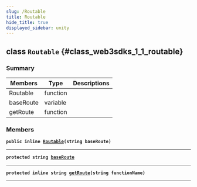 ```yaml
---
slug: /Routable
title: Routable
hide_title: true
displayed_sidebar: unity
---
```


## class `Routable` {#class_web3sdks_1_1_routable}

### Summary

| Members   | Type     | Descriptions |
| --------- | -------- | ------------ |
| Routable  | function |              |
| baseRoute | variable |              |
| getRoute  | function |              |

### Members

**`public inline `[`Routable`](#class_web3sdks_1_1_routable_1ad23bc6bc913ed5efd0e8d7f619e72193)`(string baseRoute)`**

---

**`protected string `[`baseRoute`](#class_web3sdks_1_1_routable_1a894601a99c7a4fa50cdf9a6c1768bdd9)**

---

**`protected inline string `[`getRoute`](#class_web3sdks_1_1_routable_1ac31c67242eb7bcc4c1b0fc94b76bcdbc)`(string functionName)`**

---
